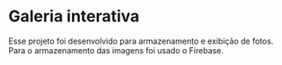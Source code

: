# Galeria interativa
Esse projeto foi desenvolvido para armazenamento e exibição de fotos. Para o armazenamento das imagens foi usado o Firebase. 
